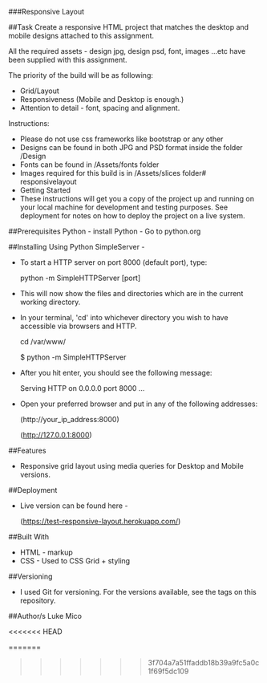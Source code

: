 ###Responsive Layout

##Task
Create a responsive HTML project that matches the desktop and mobile designs attached to this assignment.

All the required assets - design jpg, design psd, font, images ...etc have been supplied with this assignment.

The priority of the build will be as following:

* Grid/Layout
* Responsiveness (Mobile and Desktop is enough.)
* Attention to detail - font, spacing and alignment.

Instructions:
* Please do not use css frameworks like bootstrap or any other
* Designs can be found in both JPG and PSD format inside the folder /Design
* Fonts can be found in /Assets/fonts folder
* Images required for this build is in /Assets/slices folder# responsivelayout
* Getting Started
* These instructions will get you a copy of the project up and running on your local machine for development and testing purposes. See deployment for notes on how to deploy the project on a live system.


##Prerequisites
Python - install Python - Go to python.org


##Installing
Using Python SimpleServer -

* To start a HTTP server on port 8000 (default port), type:

	python -m SimpleHTTPServer [port]

* This will now show the files and directories which are in the current working directory.

* In your terminal, 'cd' into whichever directory you wish to have accessible via browsers and HTTP.

	cd /var/www/

	$ python -m SimpleHTTPServer

* After you hit enter, you should see the following message:

	Serving HTTP on 0.0.0.0 port 8000 ...

* Open your preferred browser and put in any of the following addresses:

	(http://your_ip_address:8000)

	(http://127.0.0.1:8000)


##Features
* Responsive grid layout using media queries for Desktop and Mobile versions.


##Deployment
* Live version can be found here -

	(https://test-responsive-layout.herokuapp.com/)
 
##Built With
* HTML - markup
* CSS - Used to CSS Grid + styling

##Versioning
* I used Git for versioning. For the versions available, see the tags on this repository.

##Author/s
	Luke Mico
	
	
<<<<<<< HEAD
	
=======
	
>>>>>>> 3f704a7a51ffaddb18b39a9fc5a0c1f69f5dc109
